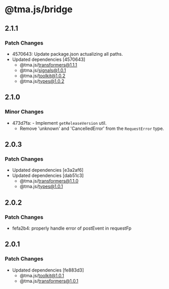 # @tma.js/bridge

## 2.1.1

### Patch Changes

- 4570643: Update package.json actualizing all paths.
- Updated dependencies [4570643]
  - @tma.js/transformers@1.1.1
  - @tma.js/signals@1.0.1
  - @tma.js/toolkit@1.0.2
  - @tma.js/types@1.0.2

## 2.1.0

### Minor Changes

- 473d7fa: - Implement `getReleaseVersion` util.
  - Remove 'unknown' and 'CancelledError' from the `RequestError` type.

## 2.0.3

### Patch Changes

- Updated dependencies [e3a2af6]
- Updated dependencies [dab51c3]
  - @tma.js/transformers@1.1.0
  - @tma.js/types@1.0.1

## 2.0.2

### Patch Changes

- fefa2b4: properly handle error of postEvent in requestFp

## 2.0.1

### Patch Changes

- Updated dependencies [fe883d3]
  - @tma.js/toolkit@1.0.1
  - @tma.js/transformers@1.0.1
